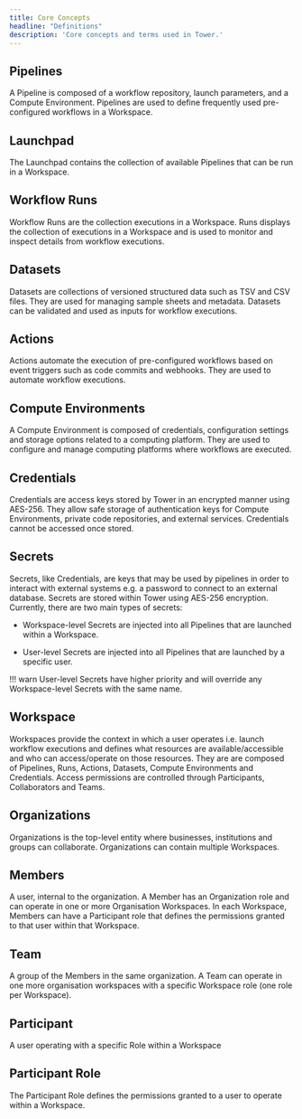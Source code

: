 ```yaml
---
title: Core Concepts
headline: "Definitions"
description: 'Core concepts and terms used in Tower.'
---
```


## Pipelines

A Pipeline is composed of a workflow repository, launch parameters, and a Compute Environment. Pipelines are used to define frequently used pre-configured workflows in a Workspace.


## Launchpad

The Launchpad contains the collection of available Pipelines that can be run in a Workspace.


## Workflow Runs

Workflow Runs are the collection executions in a Workspace. Runs displays the collection of executions in a Workspace and is used to monitor and inspect details from workflow executions.


## Datasets

Datasets are collections of versioned structured data such as TSV and CSV files. They are used for managing sample sheets and metadata. Datasets can be validated and used as inputs for workflow executions.


## Actions

Actions automate the execution of pre-configured workflows based on event triggers such as code commits and webhooks. They are used to automate workflow executions.


## Compute Environments

A Compute Environment is composed of credentials, configuration settings and storage options related to a computing platform. They are used to configure and manage computing platforms where workflows are executed.


## Credentials

Credentials are access keys stored by Tower in an encrypted manner using AES-256. They allow safe storage of authentication keys for Compute Environments, private code repositories, and external services. Credentials cannot be accessed once stored.


## Secrets

Secrets, like Credentials, are keys that may be used by pipelines in order to interact with external systems e.g. a password to connect to an external database. Secrets are stored within Tower using AES-256 encryption. Currently, there are two main types of secrets:

- Workspace-level Secrets are injected into all Pipelines that are launched within a Workspace.

- User-level Secrets are injected into all Pipelines that are launched by a specific user. 


!!! warn
    User-level Secrets have higher priority and will override any Workspace-level Secrets with the same name.


## Workspace

Workspaces provide the context in which a user operates i.e. launch workflow executions and defines what resources are available/accessible and who can access/operate on those resources. They are are composed of Pipelines, Runs, Actions, Datasets, Compute Environments and Credentials. Access permissions are controlled through Participants, Collaborators and Teams.
 

## Organizations

Organizations is the top-level entity where businesses, institutions and groups can collaborate. Organizations can contain multiple Workspaces.


## Members

A user, internal to the organization. A Member has an Organization role and can operate in one or more Organisation Workspaces. In each Workspace, Members can have a Participant role that defines the permissions granted to that user within that Workspace.


## Team

A group of the Members in the same organization. A Team can operate in one more organisation workspaces with a specific Workspace role (one role per Workspace).


## Participant

A user operating with a specific Role within a Workspace


## Participant Role

The Participant Role defines the permissions granted to a user to operate within a Workspace.
